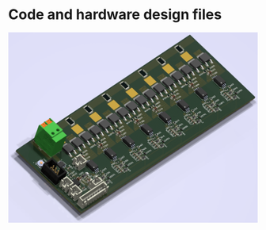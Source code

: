 # Code and hardware design files

![load_switch_pcb](kicad/bidirectional_load_switch/renders/raytraced.png)
